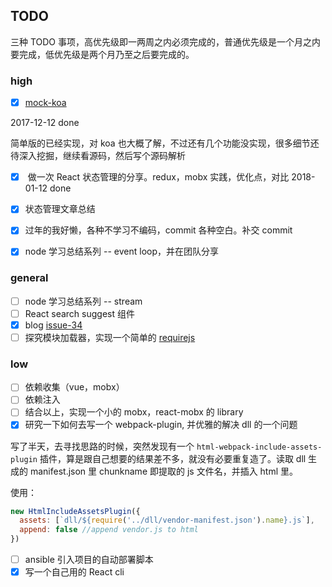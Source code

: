 ## TODO
三种 TODO 事项，高优先级即一两周之内必须完成的，普通优先级是一个月之内要完成，低优先级是两个月乃至之后要完成的。

### high
- [x] [mock-koa](https://github.com/sunyongjian/mock-koa)

2017-12-12 done

简单版的已经实现，对 koa 也大概了解，不过还有几个功能没实现，很多细节还待深入挖掘，继续看源码，然后写个源码解析


- [x]  做一次 React 状态管理的分享。redux，mobx 实践，优化点，对比
2018-01-12 done

- [x] 状态管理文章总结

- [x] 过年的我好懒，各种不学习不编码，commit 各种空白。补交 commit
- [x] node 学习总结系列 -- event loop，并在团队分享

### general
- [ ] node 学习总结系列 -- stream
- [ ] React search suggest 组件
- [x] blog [issue-34](https://github.com/sunyongjian/blog/issues/34) 
- [ ] 探究模块加载器，实现一个简单的 [requirejs](https://github.com/IM2A/requirejs)

### low 
- [ ] 依赖收集（vue，mobx）
- [ ] 依赖注入
- [ ] 结合以上，实现一个小的 mobx，react-mobx 的 library
- [x] 研究一下如何去写一个 webpack-plugin, 并优雅的解决 dll 的一个问题

写了半天，去寻找思路的时候，突然发现有一个 `html-webpack-include-assets-plugin` 插件，算是跟自己想要的结果差不多，就没有必要重复造了。读取 dll 生成的 manifest.json 里 chunkname 即提取的 js 文件名，并插入 html 里。

使用：
```js
new HtmlIncludeAssetsPlugin({
  assets: [`dll/${require('../dll/vendor-manifest.json').name}.js`],
  append: false //append vendor.js to html
})
```
- [ ] ansible 引入项目的自动部署脚本
- [x] 写一个自己用的 React cli
